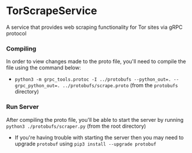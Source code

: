 # TorScrapeService
A service that provides web scraping functionality for Tor sites via gRPC protocol

### Compiling 
In order to view changes made to the proto file, you'll need to compile the file using the command below:
- `python3 -m grpc_tools.protoc -I ../protobufs --python_out=. --grpc_python_out=. ../protobufs/scrape.proto` (from the `protobufs` directory)

### Run Server
After compiling the proto file, you'll be able to start the server by running `python3 ./protobufs/scraper.py` (from the root directory)
* If you're having trouble with starting the server then you may need to upgrade `protobuf` using `pip3 install --upgrade protobuf`
